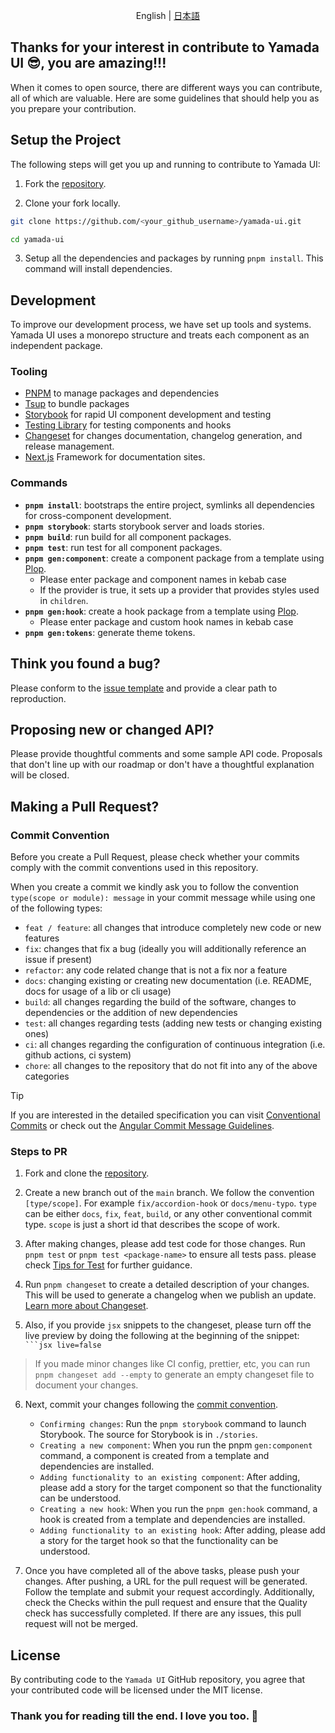 <p align='center'>
  English | <a href='./CONTRIBUTING.ja.md'>日本語</a>
</p>

## Thanks for your interest in contribute to Yamada UI 😎, you are amazing!!!

When it comes to open source, there are different ways you can contribute, all of which are valuable. Here are some guidelines that should help you as you prepare your contribution.

## Setup the Project

The following steps will get you up and running to contribute to Yamada UI:

1. Fork the [repository](https://github.com/yamada-ui/yamada-ui).

2. Clone your fork locally.

```sh
git clone https://github.com/<your_github_username>/yamada-ui.git

cd yamada-ui
```

3. Setup all the dependencies and packages by running `pnpm install`. This command will install dependencies.

## Development

To improve our development process, we have set up tools and systems. Yamada UI uses a monorepo structure and treats each component as an independent package.

### Tooling

- [PNPM](https://pnpm.io/) to manage packages and dependencies
- [Tsup](https://tsup.egoist.dev/) to bundle packages
- [Storybook](https://storybook.js.org/) for rapid UI component development and
  testing
- [Testing Library](https://testing-library.com/) for testing components and
  hooks
- [Changeset](https://github.com/atlassian/changesets) for changes
  documentation, changelog generation, and release management.
- [Next.js](https://nextjs.org/) Framework for documentation sites.

### Commands

- **`pnpm install`**: bootstraps the entire project, symlinks all dependencies for cross-component development.
- **`pnpm storybook`**: starts storybook server and loads stories.
- **`pnpm build`**: run build for all component packages.
- **`pnpm test`**: run test for all component packages.
- **`pnpm gen:component`**: create a component package from a template using [Plop](https://plopjs.com/).
  - Please enter package and component names in kebab case
  - If the provider is true, it sets up a provider that provides styles used in `children`.
- **`pnpm gen:hook`**: create a hook package from a template using [Plop](https://plopjs.com/).
  - Please enter package and custom hook names in kebab case
- **`pnpm gen:tokens`**: generate theme tokens.

## Think you found a bug?

Please conform to the [issue template](https://github.com/yamada-ui/yamada-ui/issues/new/choose) and provide a clear path to reproduction.

## Proposing new or changed API?

Please provide thoughtful comments and some sample API code. Proposals that
don't line up with our roadmap or don't have a thoughtful explanation will be
closed.

## Making a Pull Request?

### Commit Convention

Before you create a Pull Request, please check whether your commits comply with
the commit conventions used in this repository.

When you create a commit we kindly ask you to follow the convention
`type(scope or module): message` in your commit message while using one of
the following types:

- `feat / feature`: all changes that introduce completely new code or new features
- `fix`: changes that fix a bug (ideally you will additionally reference an issue if present)
- `refactor`: any code related change that is not a fix nor a feature
- `docs`: changing existing or creating new documentation (i.e. README, docs for usage of a lib or cli usage)
- `build`: all changes regarding the build of the software, changes to dependencies or the addition of new dependencies
- `test`: all changes regarding tests (adding new tests or changing existing ones)
- `ci`: all changes regarding the configuration of continuous integration (i.e. github actions, ci system)
- `chore`: all changes to the repository that do not fit into any of the above categories

> [!TIP]
>
> If you are interested in the detailed specification you can visit [Conventional Commits](https://www.conventionalcommits.org) or check out the [Angular Commit Message Guidelines](https://github.com/angular/angular/blob/22b96b9/CONTRIBUTING.md#-commit-message-guidelines).

### Steps to PR

1. Fork and clone the [repository](https://github.com/yamada-ui/yamada-ui).

2. Create a new branch out of the `main` branch. We follow the convention
   `[type/scope]`. For example `fix/accordion-hook` or `docs/menu-typo`. `type`
   can be either `docs`, `fix`, `feat`, `build`, or any other conventional
   commit type. `scope` is just a short id that describes the scope of work.

3. After making changes, please add test code for those changes. Run `pnpm test` or `pnpm test <package-name>` to ensure all tests pass. please check [Tips for Test](https://github.com/yamada-ui/yamada-ui/wiki/Tips-for-Test) for further guidance.

4. Run `pnpm changeset` to create a detailed description of your changes. This
   will be used to generate a changelog when we publish an update.
   [Learn more about Changeset](https://github.com/atlassian/changesets/tree/master/packages/cli).

5. Also, if you provide `jsx` snippets to the changeset, please turn off the
   live preview by doing the following at the beginning of the snippet:
   ` ```jsx live=false`

> If you made minor changes like CI config, prettier, etc, you can run
> `pnpm changeset add --empty` to generate an empty changeset file to document
> your changes.

6. Next, commit your changes following the
   [commit convention](#commit-convention).

   - `Confirming changes`: Run the `pnpm storybook` command to launch Storybook. The source for Storybook is in `./stories`.
   - `Creating a new component`: When you run the pnpm `gen:component` command, a component is created from a template and dependencies are installed.
   - `Adding functionality to an existing component`: After adding, please add a story for the target component so that the functionality can be understood.
   - `Creating a new hook`: When you run the `pnpm gen:hook` command, a hook is created from a template and dependencies are installed.
   - `Adding functionality to an existing hook`: After adding, please add a story for the target hook so that the functionality can be understood.

7. Once you have completed all of the above tasks, please push your changes.
   After pushing, a URL for the pull request will be generated. Follow the template and submit your request accordingly.
   Additionally, check the Checks within the pull request and ensure that the Quality check has successfully completed.
   If there are any issues, this pull request will not be merged.

## License

By contributing code to the `Yamada UI` GitHub repository, you agree that your contributed code will be licensed under the MIT license.

### Thank you for reading till the end. I love you too. 💖
